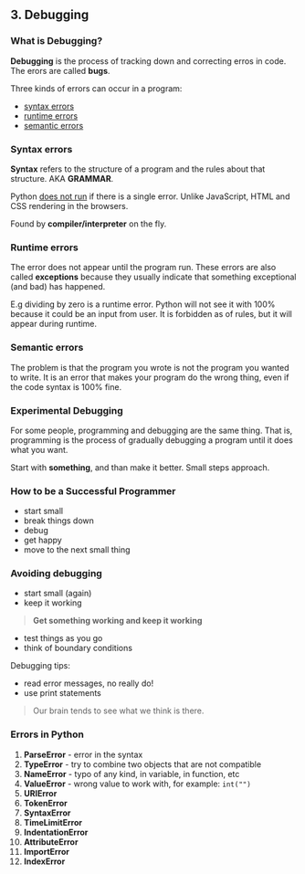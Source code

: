 ## 3. Debugging
### What is Debugging?

**Debugging** is the process of tracking down and correcting erros in code. The erors are called **bugs**.

Three kinds of errors can occur in a program: 

* [syntax errors](http://en.wikipedia.org/wiki/Syntax_error)
* [runtime errors](http://en.wikipedia.org/wiki/Runtime_error)
* [semantic errors](http://en.wikipedia.org/wiki/Logic_error)

### Syntax errors

**Syntax** refers to the structure of a program and the rules about that structure. AKA **GRAMMAR**.

Python <u>does not run</u> if there is a single error. Unlike JavaScript, HTML and CSS rendering in the browsers.

Found by **compiler/interpreter** on the fly.

### Runtime errors

The error does not appear until the program run. These errors are also called **exceptions** because they usually indicate that something exceptional (and bad) has happened.

E.g dividing by zero is a runtime error. Python will not see it with 100% because it could be an input from user. It is forbidden as of rules, but it will appear during runtime. 

### Semantic errors

The problem is that the program you wrote is not the program you wanted to write. It is an error that makes your program do the wrong thing, even if the code syntax is 100% fine.

### Experimental Debugging

For some people, programming and debugging are the same thing. That is, programming is the process of gradually debugging a program until it does what you want. 

Start with **something**, and than make it better. Small steps approach.

### How to be a Successful Programmer

* start small
* break things down
* debug
* get happy
* move to the next small thing

###  Avoiding debugging

* start small (again)
* keep it working

> **Get something working and keep it working**

* test things as you go
* think of boundary conditions

Debugging tips:

* read error messages, no really do!
* use print statements

> Our brain tends to see what we think is there.

### Errors in Python

1. **ParseError** - error in the syntax
2. **TypeError** - try to combine two objects that are not compatible
3. **NameError** - typo of any kind, in variable, in function, etc
4. **ValueError** -  wrong value to work with, for example: `int("")`
5. **URIError**
6. **TokenError**
7. **SyntaxError**
8. **TimeLimitError**
9. **IndentationError**
10. **AttributeError**
11. **ImportError**
12. **IndexError**


